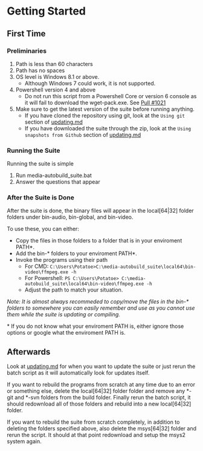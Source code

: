 # Getting Started

## First Time

### Preliminaries

1. Path is less than 60 characters
2. Path has no spaces
3. OS level  is Windows 8.1 or above.
    - Although Windows 7 could work, it is not supported.
4. Powershell version 4 and above
    - Do not run this script from a Powershell Core or version 6 console as it will fail to download the wget-pack.exe. See [Pull #1021](https://github.com/jb-alvarado/media-autobuild_suite/pull/1021)
5. Make sure to get the latest version of the suite before running anything.
    - If you have cloned the repository using git, look at the `Using git` section of [updating.md](./updating.md#using-git)
    - If you have downloaded the suite through the zip, look at the `Using snapshots from Github` section of [updating.md](./updating.md#using-snapshots-from-github#using-snapshots-from-github)

### Running the Suite

Running the suite is simple

1. Run media-autobuild_suite.bat
2. Answer the questions that appear

### After the Suite is Done

After the suite is done, the binary files will appear in the local[64|32] folder folders under bin-audio, bin-global, and bin-video.

To use these, you can either:

- Copy the files in those folders to a folder that is in your enviroment PATH*.
- Add the bin-* folders to your enviroment PATH*.
- Invoke the programs using their path
  - For CMD: `C:\Users\Potatoe>C:\media-autobuild_suite\local64\bin-video\ffmpeg.exe -h`
  - For Powershell: `PS C:\Users\Potatoe> C:\media-autobuild_suite\local64\bin-video\ffmpeg.exe -h`
  - Adjust the path to match your situation.

*Note: It is almost always recommeded to copy/move the files in the bin-\* folders to somewhere you can easily remember and use as you cannot use them while the suite is updating or compiling.*

\* If you do not know what your enviroment PATH is, either ignore those options or google what the enviroment PATH is.

## Afterwards

Look at [updating.md](./updating.md) for when you want to update the suite or just rerun the batch script as it will automatically look for updates itself.

If you want to rebuild the programs from scratch at any time due to an error or something else, delete the local[64|32] folder folder and remove any \*-git and \*-svn folders from the build folder. Finally rerun the batch script, it should redownload all of those folders and rebuild into a new local[64|32] folder.

If you want to rebuild the suite from scratch completely, in addition to deleting the folders specified above, also delete the msys[64|32] folder and rerun the script. It should at that point redownload and setup the msys2 system again.
